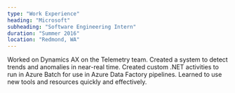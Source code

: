 ```yaml
---
type: "Work Experience"
heading: "Microsoft"
subheading: "Software Engineering Intern"
duration: "Summer 2016"
location: "Redmond, WA"
---
```


Worked on Dynamics AX on the Telemetry team.  Created a system to detect trends and anomalies in near-real time.  Created custom .NET activities to run in Azure Batch for use in Azure Data Factory pipelines.  Learned to use new tools and resources quickly and effectively.  

